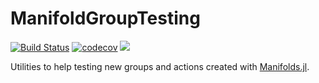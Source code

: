 # ManifoldGroupTesting

[![Build Status](https://github.com/olivierverdier/ManifoldGroupTesting.jl/actions/workflows/CI.yml/badge.svg?branch=main)](https://github.com/olivierverdier/ManifoldGroupTesting.jl/actions/workflows/CI.yml?query=branch%3Amain)
[![codecov](https://codecov.io/gh/olivierverdier/ManifoldGroupTesting.jl/graph/badge.svg?token=VzrzUYqvIK)](https://codecov.io/gh/olivierverdier/ManifoldGroupTesting.jl)
[![](https://img.shields.io/badge/docs-dev-blue.svg)](https://olivierverdier.github.io/ManifoldGroupTesting.jl/dev/)

Utilities to help testing new groups and actions created with [Manifolds.jl](https://github.com/JuliaManifolds/Manifolds.jl).
